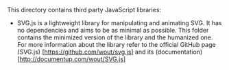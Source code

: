 This directory contains third party JavaScript libraries:

- SVG.js is a lightweight library for manipulating and animating SVG. It has no dependencies and aims to be as minimal as possible. This folder contains the minimized version of the library and the humanized one. For more information about the library refer to the official GitHub page (SVG.js) [https://github.com/wout/svg.js] and its (documentation) [http://documentup.com/wout/SVG.js]
